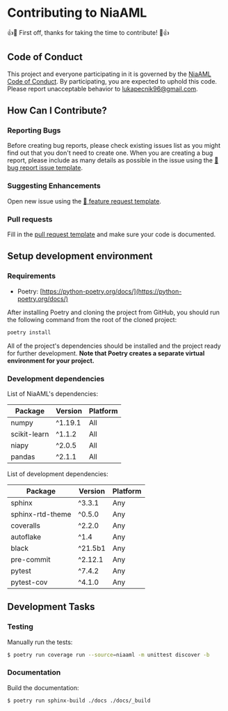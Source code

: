 # Contributing to NiaAML
:+1::tada: First off, thanks for taking the time to contribute! :tada::+1:

## Code of Conduct
This project and everyone participating in it is governed by the [NiaAML Code of Conduct](CODE_OF_CONDUCT.md). By participating, you are expected to uphold this code. Please report unacceptable behavior to [lukapecnik96@gmail.com](mailto:iztok.fister1@um.si).

## How Can I Contribute?

### Reporting Bugs
Before creating bug reports, please check existing issues list as you might find out that you don't need to create one. When you are creating a bug report, please include as many details as possible in the issue using the [🐛 bug report issue template](https://github.com/firefly-cpp/NiaAML/blob/master/.github/ISSUE_TEMPLATE/%F0%9F%90%9B%20bug%20report.md).

### Suggesting Enhancements

Open new issue using the [🚀 feature request template](https://github.com/firefly-cpp/NiaAML/blob/master/.github/ISSUE_TEMPLATE/%F0%9F%9A%80%20feature%20request.md).

### Pull requests

Fill in the [pull request template](.github/pull_request_template.md) and make sure your code is documented.

## Setup development environment

### Requirements

* Poetry: [https://python-poetry.org/docs/](https://python-poetry.org/docs/)

After installing Poetry and cloning the project from GitHub, you should run the following command from the root of the cloned project:

```sh
poetry install
```

All of the project's dependencies should be installed and the project ready for further development. **Note that Poetry creates a separate virtual environment for your project.**

### Development dependencies

List of NiaAML's dependencies:

| Package       | Version | Platform |
|---------------|---------|----------|
| numpy         | ^1.19.1 | All      |
| scikit-learn  | ^1.1.2  | All      |
| niapy         | ^2.0.5  | All      |
| pandas        | ^2.1.1  | All      |

List of development dependencies:

| Package           | Version | Platform |
|-------------------|---------|----------|
| sphinx            | ^3.3.1  | Any      |
| sphinx-rtd-theme  | ^0.5.0  | Any      |
| coveralls         | ^2.2.0  | Any      |
| autoflake         | ^1.4    | Any      |
| black             | ^21.5b1 | Any      |
| pre-commit        | ^2.12.1 | Any      |
| pytest            | ^7.4.2  | Any      |
| pytest-cov        | ^4.1.0  | Any      |

## Development Tasks

### Testing

Manually run the tests:

```sh
$ poetry run coverage run --source=niaaml -m unittest discover -b
```

### Documentation

Build the documentation:

```sh
$ poetry run sphinx-build ./docs ./docs/_build
```
